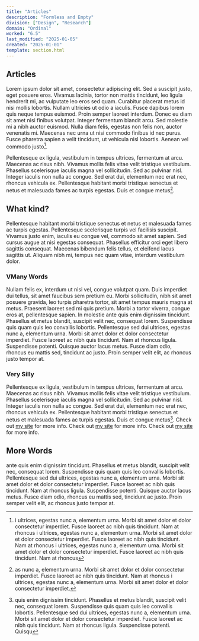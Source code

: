 ```yaml
---
title: "Articles"
description: "Formless and Empty"
division: ["Design", "Research"]
domain: "Ordinal"
worked: "6.5"
last_modified: "2025-01-05"
created: "2025-01-01"
template: section.html
---
```


## Articles

Lorem ipsum dolor sit amet, consectetur adipiscing elit. Sed a suscipit justo, eget posuere eros. Vivamus lacinia, tortor non mattis tincidunt, leo ligula hendrerit mi, ac vulputate leo eros sed quam. Curabitur placerat metus id nisi mollis lobortis. Nullam ultricies ut odio a iaculis. Fusce dapibus lorem quis neque tempus euismod. Proin semper laoreet interdum. Donec eu diam sit amet nisi finibus volutpat. Integer fermentum blandit arcu. Sed molestie mi a nibh auctor euismod. Nulla diam felis, egestas non felis non, auctor venenatis mi. Maecenas nec urna ut nisi commodo finibus id nec purus. Fusce pharetra sapien a velit tincidunt, ut vehicula nisl lobortis. Aenean vel commodo justo[^1].

Pellentesque ex ligula, vestibulum in tempus ultrices, fermentum at arcu. Maecenas ac risus nibh. Vivamus mollis felis vitae velit tristique vestibulum. Phasellus scelerisque iaculis magna vel sollicitudin. Sed ac pulvinar nisl. Integer iaculis non nulla ac congue. Sed erat dui, elementum nec erat nec, rhoncus vehicula ex. Pellentesque habitant morbi tristique senectus et netus et malesuada fames ac turpis egestas. Duis et congue metus[^2].

## What kind?
Pellentesque habitant morbi tristique senectus et netus et malesuada fames ac turpis egestas. Pellentesque scelerisque turpis vel facilisis suscipit. Vivamus justo enim, iaculis eu congue vel, commodo sit amet sapien. Sed cursus augue at nisi egestas consequat. Phasellus efficitur orci eget libero sagittis consequat. Maecenas bibendum felis tellus, et eleifend lacus sagittis ut. Aliquam nibh mi, tempus nec quam vitae, interdum vestibulum dolor.

### VMany Words
Nullam felis ex, interdum ut nisi vel, congue volutpat quam. Duis imperdiet dui tellus, sit amet faucibus sem pretium eu. Morbi sollicitudin, nibh sit amet posuere gravida, leo turpis pharetra tortor, sit amet tempus mauris magna at metus. Praesent laoreet sed mi quis pretium. Morbi a tortor viverra, congue eros at, pellentesque sapien. In molestie ante quis enim dignissim tincidunt. Phasellus et metus blandit, suscipit velit nec, consequat lorem. Suspendisse quis quam quis leo convallis lobortis. Pellentesque sed dui ultrices, egestas nunc a, elementum urna. Morbi sit amet dolor et dolor consectetur imperdiet. Fusce laoreet ac nibh quis tincidunt. Nam at rhoncus ligula. Suspendisse potenti. Quisque auctor lacus metus. Fusce diam odio, rhoncus eu mattis sed, tincidunt ac justo. Proin semper velit elit, ac rhoncus justo tempor at. 

### Very Silly
Pellentesque ex ligula, vestibulum in tempus ultrices, fermentum at arcu. Maecenas ac risus nibh. Vivamus mollis felis vitae velit tristique vestibulum. Phasellus scelerisque iaculis magna vel sollicitudin. Sed ac pulvinar nisl. Integer iaculis non nulla ac congue. Sed erat dui, elementum nec erat nec, rhoncus vehicula ex. Pellentesque habitant morbi tristique senectus et netus et malesuada fames ac turpis egestas. Duis et congue metus[^3].
Check out [my site](https://example.com) for more info.
Check out [my site](https://example2.com) for more info.
Check out [my site](https://example3.com) for more info.
## More Words
ante quis enim dignissim tincidunt. Phasellus et metus blandit, suscipit velit nec, consequat lorem. Suspendisse quis quam quis leo convallis lobortis. Pellentesque sed dui ultrices, egestas nunc a, elementum urna. Morbi sit amet dolor et dolor consectetur imperdiet. Fusce laoreet ac nibh quis tincidunt. Nam at rhoncus ligula. Suspendisse potenti. Quisque auctor lacus metus. Fusce diam odio, rhoncus eu mattis sed, tincidunt ac justo. Proin semper velit elit, ac rhoncus justo tempor at. 


[^1]: i ultrices, egestas nunc a, elementum urna. Morbi sit amet dolor et dolor consectetur imperdiet. Fusce laoreet ac nibh quis tincidunt. Nam at rhoncus i ultrices, egestas nunc a, elementum urna. Morbi sit amet dolor et dolor consectetur imperdiet. Fusce laoreet ac nibh quis tincidunt. Nam at rhoncus i ultrices, egestas nunc a, elementum urna. Morbi sit amet dolor et dolor consectetur imperdiet. Fusce laoreet ac nibh quis tincidunt. Nam at rhoncus  
[^2]: as nunc a, elementum urna. Morbi sit amet dolor et dolor consectetur imperdiet. Fusce laoreet ac nibh quis tincidunt. Nam at rhoncus i ultrices, egestas nunc a, elementum urna. Morbi sit amet dolor et dolor consectetur imperdiet.
[^3]: quis enim dignissim tincidunt. Phasellus et metus blandit, suscipit velit nec, consequat lorem. Suspendisse quis quam quis leo convallis lobortis. Pellentesque sed dui ultrices, egestas nunc a, elementum urna. Morbi sit amet dolor et dolor consectetur imperdiet. Fusce laoreet ac nibh quis tincidunt. Nam at rhoncus ligula. Suspendisse potenti. Quisqu